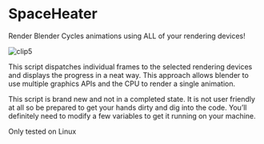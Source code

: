 # SpaceHeater
Render Blender Cycles animations using ALL of your rendering devices!

![clip5](https://user-images.githubusercontent.com/11905989/118059176-dd3c9e80-b35d-11eb-8bef-98654a534c9d.png)

This script dispatches individual frames to the selected rendering devices and displays the progress in a neat way. 
This approach allows blender to use multiple graphics APIs and the CPU to render a single animation. 

This script is brand new and not in a completed state. It is not user friendly at all so be prepared to get your hands dirty and dig into the code. You’ll definitely need to modify a few variables to get it running on your machine. 

Only tested on Linux 
